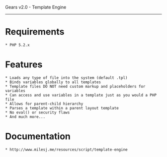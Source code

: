 Gears v2.0 - Template Engine
****************************

Requirements
============

	* PHP 5.2.x

Features
========

    * Loads any type of file into the system (default .tpl)
    * Binds variables globally to all templates
    * Template files DO NOT need custom markup and placeholders for variables
    * Can access and use variables in a template just as you would a PHP file
    * Allows for parent-child hierarchy
    * Parses a template within a parent layout template
    * No eval() or security flaws
    * And much more...

Documentation
=============

	* http://www.milesj.me/resources/script/template-engine

